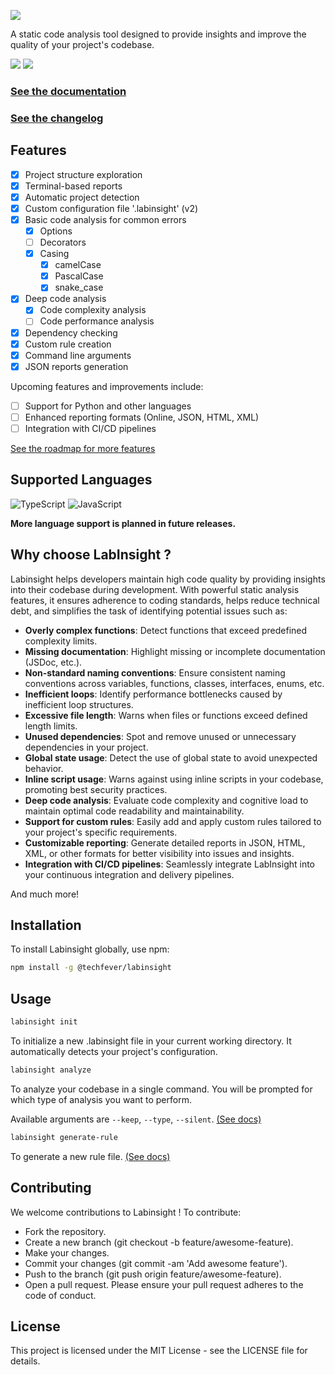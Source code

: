 ![](https://firebasestorage.googleapis.com/v0/b/lab-insight.appspot.com/o/Frame%203.png?alt=media&token=a104bd9c-f7bd-45ee-83d0-5049b0d3cf4d)

A static code analysis tool designed to provide insights and improve the quality of your project's codebase.

![](https://img.shields.io/npm/v/@techfever/labinsight) ![](https://img.shields.io/npm/dt/@techfever/labinsight)

### [See the documentation](https://github.com/techfever-soft/labinsight/blob/main/docs)

### [See the changelog](https://github.com/techfever-soft/labinsight/blob/main/CHANGELOG.md)

## Features

- [x] Project structure exploration
- [x] Terminal-based reports
- [x] Automatic project detection
- [x] Custom configuration file '.labinsight' (v2)
- [x] Basic code analysis for common errors
  - [x] Options
  - [ ] Decorators
  - [x] Casing
    - [x] camelCase
    - [x] PascalCase
    - [x] snake_case
- [x] Deep code analysis
  - [x] Code complexity analysis
  - [ ] Code performance analysis
- [x] Dependency checking
- [x] Custom rule creation
- [x] Command line arguments
- [x] JSON reports generation

Upcoming features and improvements include:

- [ ] Support for Python and other languages
- [ ] Enhanced reporting formats (Online, JSON, HTML, XML)
- [ ] Integration with CI/CD pipelines

[See the roadmap for more features](https://github.com/techfever-soft/labinsight/blob/main/ROADMAP.md)

## Supported Languages

![TypeScript](https://firebasestorage.googleapis.com/v0/b/lab-insight.appspot.com/o/typescript-original%201.png?alt=media&token=037a43bd-ab27-42e3-b7cb-23ef2be578a4) ![JavaScript](https://firebasestorage.googleapis.com/v0/b/lab-insight.appspot.com/o/javascript-original%201.png?alt=media&token=7ffecaaa-0b32-4f7a-92f8-413cdc674552)

**More language support is planned in future releases.**

## Why choose LabInsight ?

Labinsight helps developers maintain high code quality by providing insights into their codebase during development. With powerful static analysis features, it ensures adherence to coding standards, helps reduce technical debt, and simplifies the task of identifying potential issues such as:

- **Overly complex functions**: Detect functions that exceed predefined complexity limits.
- **Missing documentation**: Highlight missing or incomplete documentation (JSDoc, etc.).
- **Non-standard naming conventions**: Ensure consistent naming conventions across variables, functions, classes, interfaces, enums, etc.
- **Inefficient loops**: Identify performance bottlenecks caused by inefficient loop structures.
- **Excessive file length**: Warns when files or functions exceed defined length limits.
- **Unused dependencies**: Spot and remove unused or unnecessary dependencies in your project.
- **Global state usage**: Detect the use of global state to avoid unexpected behavior.
- **Inline script usage**: Warns against using inline scripts in your codebase, promoting best security practices.
- **Deep code analysis**: Evaluate code complexity and cognitive load to maintain optimal code readability and maintainability.
- **Support for custom rules**: Easily add and apply custom rules tailored to your project's specific requirements.
- **Customizable reporting**: Generate detailed reports in JSON, HTML, XML, or other formats for better visibility into issues and insights.
- **Integration with CI/CD pipelines**: Seamlessly integrate LabInsight into your continuous integration and delivery pipelines.

And much more!

## Installation

To install Labinsight globally, use npm:

```bash
npm install -g @techfever/labinsight
```

## Usage

```bash
labinsight init
```

To initialize a new .labinsight file in your current working directory.
It automatically detects your project's configuration.

```bash
labinsight analyze
```

To analyze your codebase in a single command.
You will be prompted for which type of analysis you want to perform.

Available arguments are `--keep`, `--type`, `--silent`. [(See docs)](https://github.com/techfever-soft/labinsight/blob/main/docs/analyze.md)

```bash
labinsight generate-rule
```

To generate a new rule file. [(See docs)](https://github.com/techfever-soft/labinsight/blob/main/docs/customRules.md)

## Contributing

We welcome contributions to Labinsight ! To contribute:

- Fork the repository.
- Create a new branch (git checkout -b feature/awesome-feature).
- Make your changes.
- Commit your changes (git commit -am 'Add awesome feature').
- Push to the branch (git push origin feature/awesome-feature).
- Open a pull request.
  Please ensure your pull request adheres to the code of conduct.

## License

This project is licensed under the MIT License - see the LICENSE file for details.
